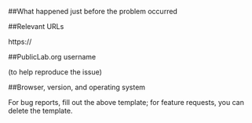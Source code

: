 ##What happened just before the problem occurred


##Relevant URLs

https://

##PublicLab.org username

(to help reproduce the issue)

##Browser, version, and operating system


For bug reports, fill out the above template; for feature requests, you can delete the template.
